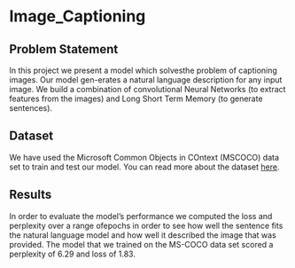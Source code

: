 # Image_Captioning

## Problem Statement
In this project we present a model which solvesthe problem of captioning images. Our model gen-erates a natural language description for any input image. We build a combination of convolutional Neural Networks (to extract features from the images) and Long Short Term Memory (to generate sentences).

## Dataset
We have used the Microsoft Common Objects in COntext (MSCOCO) data set to train and test our model. You can read more about the dataset [here](https://cocodataset.org/#home). 

## Results
In order to evaluate the model’s performance we computed the loss and perplexity over a range ofepochs in order to see how well the sentence fits the natural language model and how well it described the image that was provided. The model that we trained on the MS-COCO data set scored a perplexity of 6.29 and loss of 1.83.
